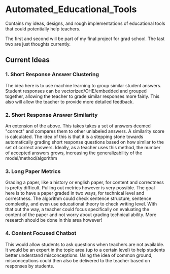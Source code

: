 # Automated_Educational_Tools
Contains my ideas, designs, and rough implementations of educational tools that could potentially help teachers.

The first and second will be part of my final project for grad school. The last two are just thoughts currently.

## Current Ideas

### 1. Short Response Answer Clustering
The idea here is to use machine learning to group similar student answers. Student responses can be vectorized/OHE/embedded and grouped together, allowing the teacher to grade similar responses more fairly. This also will allow the teacher to provide more detailed feedback.

### 2. Short Response Answer Similarity
An extension of the above. This takes takes a set of answers deemed "correct" and compares them to other unlabeled answers. A similarity score is calculated. The idea of this is that it is a stepping stone towards automatically grading short response questions based on how similar to the set of correct answers. Ideally, as a teacher uses this method, the number of accepted answers grows, increasing the generalizability of the model/method/algorithm

### 3. Long Paper Metrics
Grading a paper, like a history or english paper, for content and correctness is pretty difficult. Pulling out metrics however is very possible. The goal here is to have a paper graded in two ways, for technical level and correctness. The algorithm could check sentence structure, sentence complexity, and even use educational theory to check writing level. With that out the way, a teacher could focus specifically on evaluating the content of the paper and not worry about grading technical ability. More research should be done in this area however!

### 4. Content Focused Chatbot
This would allow students to ask questions when teachers are not available. It would be an expert in the topic area (up to a certain level) to help students better understand misconceptions. Using the idea of common ground, misconceptions could then also be delivered to the teacher based on responses by students.


